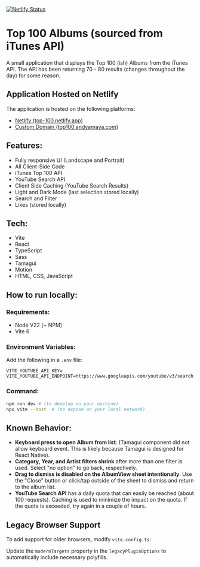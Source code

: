 [![Netlify Status](https://api.netlify.com/api/v1/badges/e7016935-694a-48fd-b342-88b4895b6c27/deploy-status)](https://app.netlify.com/sites/top-100/deploys)

# Top 100 Albums (sourced from iTunes API)

A small application that displays the Top 100 (ish) Albums from the iTunes API. The API has been returning 70 - 80 results (changes throughout the day) for some reason.

## Application Hosted on Netlify

The application is hosted on the following platforms:

- [Netlify (top-100.netlify.app)](https://top-100.netlify.app/)
- [Custom Domain (top100.andyamaya.com)](https://top100.andyamaya.com)


## Features:
- Fully responsive UI (Landscape and Portrait)
- All Client-Side Code
- iTunes Top 100 API
- YouTube Search API
- Client Side Caching (YouTube Search Results)
- Light and Dark Mode (last selection stored locally)
- Search and Filter
- Likes (stored locally)

## Tech:
- Vite
- React
- TypeScript
- Sass
- Tamagui
- Motion
- HTML, CSS, JavaScript

## How to run locally:

### Requirements:
- Node V22 (+ NPM)
- Vite 6 

### Environment Variables:
Add the following in a `.env` file:
```env
VITE_YOUTUBE_API_KEY=
VITE_YOUTUBE_API_ENDPOINT=https://www.googleapis.com/youtube/v3/search
```

### Command:
```bash
npm run dev # (to develop on your machine)
npx vite --host  # (to expose on your local network)
```

## Known Behavior:
- **Keyboard press to open Album from list**: (Tamagui component did not allow keyboard event. This is likely because Tamagui is designed for React Native).
- **Category, Year, and Artist filters shrink** after more than one filter is used. Select "no option" to go back, respectively.
- **Drag to dismiss is disabled on the AlbumView sheet intentionally**. Use the "Close" button or click/tap outside of the sheet to dismiss and return to the album list.
- **YouTube Search API** has a daily quota that can easily be reached (about 100 requests). Caching is used to minimize the impact on the quota. If the quota is exceeded, try again in a couple of hours.

## Legacy Browser Support

To add support for older browsers, modify `vite.config.ts`:

Update the `modernTargets` property in the `legacyPluginOptions` to automatically include necessary polyfills.

